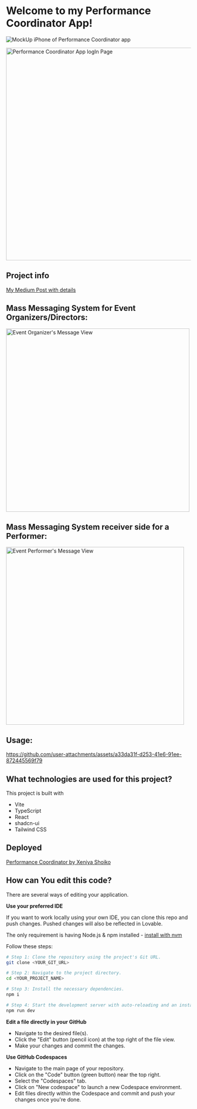 # Welcome to my Performance Coordinator App!
![MockUp iPhone of Performance Coordinator app](https://github.com/user-attachments/assets/1f3925cc-15b0-4d62-b79f-cf6fde7589c1)

<img width="580" alt="Performance Coordinator App logIn Page" src="https://github.com/user-attachments/assets/41339e25-83b7-41a5-badb-9028e7cf59e3" />

## Project info
[My Medium Post with details](https://medium.com/@xeniya-shoiko/when-marching-bands-and-apps-collide-my-grand-finale-of-an-idea-f705afd2438b)

## Mass Messaging System for Event Organizers/Directors:

<img width="500" alt="Event Organizer's Message View" src="https://github.com/user-attachments/assets/07d5fc41-0243-445f-8fc6-4be1f6989e55" />

## Mass Messaging System receiver side for a Performer:
<img width="485" alt="Event Performer's Message View" src="https://github.com/user-attachments/assets/f5145940-1815-4066-a8e3-e77aaee840f6" />

## Usage:


https://github.com/user-attachments/assets/a33da31f-d253-41e6-91ee-872445569f79


## What technologies are used for this project?

This project is built with 

- Vite
- TypeScript
- React
- shadcn-ui
- Tailwind CSS

## Deployed

[Performance Coordinator by Xeniya Shoiko](https://performance-coordinator.lovable.app/login) 


## How can You edit this code?

There are several ways of editing your application.

**Use your preferred IDE**

If you want to work locally using your own IDE, you can clone this repo and push changes. Pushed changes will also be reflected in Lovable.

The only requirement is having Node.js & npm installed - [install with nvm](https://github.com/nvm-sh/nvm#installing-and-updating)

Follow these steps:

```sh
# Step 1: Clone the repository using the project's Git URL.
git clone <YOUR_GIT_URL>

# Step 2: Navigate to the project directory.
cd <YOUR_PROJECT_NAME>

# Step 3: Install the necessary dependencies.
npm i

# Step 4: Start the development server with auto-reloading and an instant preview.
npm run dev
```

**Edit a file directly in your GitHub**

- Navigate to the desired file(s).
- Click the "Edit" button (pencil icon) at the top right of the file view.
- Make your changes and commit the changes.

**Use GitHub Codespaces**

- Navigate to the main page of your repository.
- Click on the "Code" button (green button) near the top right.
- Select the "Codespaces" tab.
- Click on "New codespace" to launch a new Codespace environment.
- Edit files directly within the Codespace and commit and push your changes once you're done.

